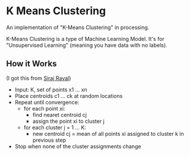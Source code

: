# K Means Clustering
An implementation of "K-Means Clustering" in processing.

K-Means Clustering is a type of Machine Learning Model. It's for "Unsupervised Learning" (meaning you have data with no labels).

## How it Works
(I got this from [Siraj Raval](https://www.youtube.com/watch?v=9991JlKnFmk&spfreload=1))
* Input: K, set of points x1 ... xn
* Place centroids c1 ... ck at random locations
* Repeat until convergence:
  * for each point xi:
    * find nearet centroid cj
    * assign the point xi to cluster j
  * for each cluster j = 1 ... K:
    * new centroid cj = mean of all points xi assigned to cluster k in previous step
* Stop when none of the cluster assignments change
